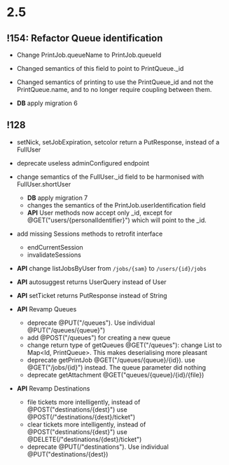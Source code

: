 # 2.5
## !154: Refactor Queue identification
- Change PrintJob.queueName to PrintJob.queueId

- Changed semantics of this field to point to PrintQueue._id

- Changed semantics of printing to use the PrintQueue_id and not the PrintQueue.name, and to no longer require coupling between them.

- **DB** apply migration 6 

## !128

- setNick, setJobExpiration, setcolor return a PutResponse, instead of a FullUser
- deprecate useless adminConfigured endpoint

- change semantics of the FullUser._id field to be harmonised with FullUser.shortUser
    - **DB** apply migration 7
    - changes the semantics of the PrintJob.userIdentification field
    - **API** User methods now accept only _id, except for @GET("users/{personalIdentifier}") which will point to the _id.
    
- add missing Sessions methods to retrofit interface
    - endCurrentSession
    - invalidateSessions

- **API** change listJobsByUser from `/jobs/{sam}` to `/users/{id}/jobs`
- **API** autosuggest returns UserQuery instead of User
- **API** setTicket returns PutResponse instead of String
- **API** Revamp Queues
    - deprecate @PUT("/queues"). Use individual @PUT("/queues/{queue}")
    - add @POST("/queues") for creating a new queue
    - change return type of getQueues @GET("/queues"): change List<PrintQueue> to Map<Id, PrintQueue>. This makes deserialising more pleasant
    - deprecate getPrintJob @GET("/queues/{queue}/{id}). use @GET("/jobs/{id}") instead. The queue parameter did nothing
    - deprecate getAttachment @GET("queues/{queue}/{id}/{file})
- **API** Revamp Destinations
    - file tickets more intelligently, instead of @POST("destinations/{dest}") use @POST(/"destinations/{dest}/ticket")
    - clear tickets more intelligently, instead of @POST("destinations/{dest}") use @DELETE(/"destinations/{dest}/ticket")
    - deprecate @PUT(/"destinations"). Use individual @PUT("destinations/{dest})
